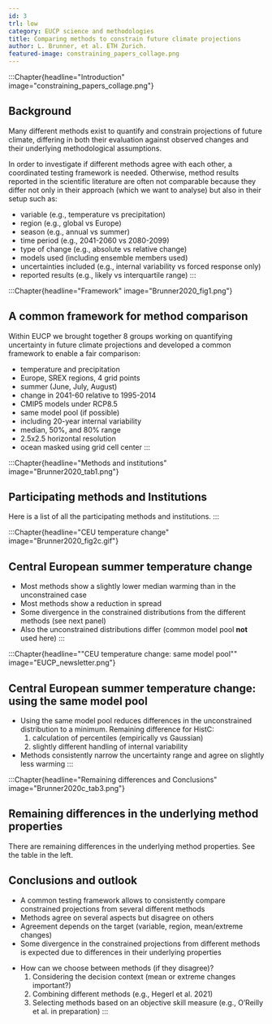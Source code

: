 ```yaml
---
id: 3
trl: low
category: EUCP science and methodologies
title: Comparing methods to constrain future climate projections
author: L. Brunner, et al. ETH Zurich.
featured-image: constraining_papers_collage.png
---
```


:::Chapter{headline="Introduction" image="constraining_papers_collage.png"}
## Background

Many different methods exist to quantify and constrain projections of future
climate, differing in both their evaluation against observed changes and their
underlying methodological assumptions.

In order to investigate if different methods agree with each other, a
coordinated testing framework is needed. Otherwise, method results reported in
the scientific literature are often not comparable because they differ not only
in their approach (which we want to analyse) but also in their setup such as:

* variable (e.g., temperature vs precipitation)
* region (e.g., global vs Europe)
* season (e.g., annual vs summer)
* time period (e.g., 2041-2060 vs 2080-2099)
* type of change (e.g., absolute vs relative change)
* models used (including ensemble members used)
* uncertainties included (e.g., internal variability vs forced response only)
* reported results (e.g., likely vs interquartile range)
:::

:::Chapter{headline="Framework" image="Brunner2020_fig1.png"}
## A common framework for method comparison
Within EUCP we brought together 8 groups working on quantifying uncertainty in
future climate projections and developed a common framework to enable a fair
comparison:

* temperature and precipitation
* Europe, SREX regions, 4 grid points
* summer (June, July, August)
* change in 2041-60 relative to 1995-2014
* CMIP5 models under RCP8.5
* same model pool (if possible)
* including 20-year internal variability
* median, 50%, and 80% range
* 2.5x2.5 horizontal resolution
* ocean masked using grid cell center
:::

:::Chapter{headline="Methods and institutions" image="Brunner2020_tab1.png"}
## Participating methods and Institutions

Here is a list of all the participating methods and institutions.
:::

:::Chapter{headline="CEU temperature change" image="Brunner2020_fig2c.gif"}
## Central European summer temperature change

* Most methods show a slightly lower median warming than in the unconstrained
  case
* Most methods show a reduction in spread
* Some divergence in the constrained distributions from the different methods
  (see next panel)
* Also the unconstrained distributions differ  (common model pool **not** used
  here)
:::

:::Chapter{headline=""CEU temperature change: same model pool"" image="EUCP_newsletter.png"}
## Central European summer temperature change: using the same model pool

* Using the same model pool reduces differences in the unconstrained
  distribution to a minimum. Remaining difference for HistC:
    1. calculation of percentiles (empirically vs Gaussian)
    2. slightly different handling of internal variability
* Methods consistently narrow the uncertainty range and agree on slightly less warming
:::

:::Chapter{headline="Remaining differences and Conclusions" image="Brunner2020c_tab3.png"}
## Remaining differences in the underlying method properties
There are remaining differences in the underlying method properties. See the
table in the left.

## Conclusions and outlook
* A common testing framework allows to consistently compare constrained
  projections from several different methods
* Methods agree on several aspects but disagree on others
* Agreement depends on the target (variable, region, mean/extreme changes)
* Some divergence in the constrained projections from different methods is
  expected due to differences in their underlying properties

- How can we choose between methods (if they disagree)?
    1. Considering the decision context (mean or extreme changes important?)
    2. Combining different methods (e.g., Hegerl et al. 2021)
    3. Selecting methods based on an objective skill measure (e.g., O’Reilly et
    al. in preparation)
:::
